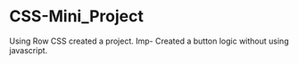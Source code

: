 # CSS-Mini_Project
Using Row CSS created a project.  Imp- Created a button logic  without using javascript.

